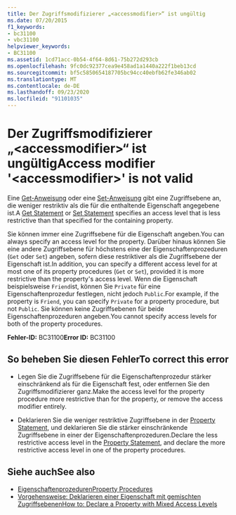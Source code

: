 ```yaml
---
title: Der Zugriffsmodifizierer „<accessmodifier>“ ist ungültig
ms.date: 07/20/2015
f1_keywords:
- bc31100
- vbc31100
helpviewer_keywords:
- BC31100
ms.assetid: 1cd71acc-0b54-4f64-8d61-75b272d293cb
ms.openlocfilehash: 9fc0dc92377cea9e458ad1a1440a222f1beb13cd
ms.sourcegitcommit: bf5c5850654187705bc94cc40ebfb62fe346ab02
ms.translationtype: MT
ms.contentlocale: de-DE
ms.lasthandoff: 09/23/2020
ms.locfileid: "91101035"
---
```

# <a name="access-modifier-accessmodifier-is-not-valid"></a><span data-ttu-id="9cce2-102">Der Zugriffsmodifizierer „\<accessmodifier>“ ist ungültig</span><span class="sxs-lookup"><span data-stu-id="9cce2-102">Access modifier '\<accessmodifier>' is not valid</span></span>

<span data-ttu-id="9cce2-103">Eine [Get-Anweisung](../language-reference/statements/get-statement.md) oder eine [Set-Anweisung](../language-reference/statements/set-statement.md) gibt eine Zugriffsebene an, die weniger restriktiv als die für die enthaltende Eigenschaft angegebene ist.</span><span class="sxs-lookup"><span data-stu-id="9cce2-103">A [Get Statement](../language-reference/statements/get-statement.md) or [Set Statement](../language-reference/statements/set-statement.md) specifies an access level that is less restrictive than that specified for the containing property.</span></span>  
  
 <span data-ttu-id="9cce2-104">Sie können immer eine Zugriffsebene für die Eigenschaft angeben.</span><span class="sxs-lookup"><span data-stu-id="9cce2-104">You can always specify an access level for the property.</span></span> <span data-ttu-id="9cce2-105">Darüber hinaus können Sie eine andere Zugriffsebene für höchstens eine der Eigenschaftenprozeduren (`Get` oder `Set`) angeben, sofern diese restriktiver als die Zugriffsebene der Eigenschaft ist.</span><span class="sxs-lookup"><span data-stu-id="9cce2-105">In addition, you can specify a different access level for at most one of its property procedures (`Get` or `Set`), provided it is more restrictive than the property's access level.</span></span> <span data-ttu-id="9cce2-106">Wenn die Eigenschaft beispielsweise `Friend`ist, können Sie `Private` für eine Eigenschaftenprozedur festlegen, nicht jedoch `Public`.</span><span class="sxs-lookup"><span data-stu-id="9cce2-106">For example, if the property is `Friend`, you can specify `Private` for a property procedure, but not `Public`.</span></span> <span data-ttu-id="9cce2-107">Sie können keine Zugriffsebenen für beide Eigenschaftenprozeduren angeben.</span><span class="sxs-lookup"><span data-stu-id="9cce2-107">You cannot specify access levels for both of the property procedures.</span></span>  
  
 <span data-ttu-id="9cce2-108">**Fehler-ID:** BC31100</span><span class="sxs-lookup"><span data-stu-id="9cce2-108">**Error ID:** BC31100</span></span>  
  
## <a name="to-correct-this-error"></a><span data-ttu-id="9cce2-109">So beheben Sie diesen Fehler</span><span class="sxs-lookup"><span data-stu-id="9cce2-109">To correct this error</span></span>  
  
- <span data-ttu-id="9cce2-110">Legen Sie die Zugriffsebene für die Eigenschaftenprozedur stärker einschränkend als für die Eigenschaft fest, oder entfernen Sie den Zugriffsmodifizierer ganz.</span><span class="sxs-lookup"><span data-stu-id="9cce2-110">Make the access level for the property procedure more restrictive than for the property, or remove the access modifier entirely.</span></span>  
  
- <span data-ttu-id="9cce2-111">Deklarieren Sie die weniger restriktive Zugriffsebene in der [Property Statement](../language-reference/statements/property-statement.md), und deklarieren Sie die stärker einschränkende Zugriffsebene in einer der Eigenschaftenprozeduren.</span><span class="sxs-lookup"><span data-stu-id="9cce2-111">Declare the less restrictive access level in the [Property Statement](../language-reference/statements/property-statement.md), and declare the more restrictive access level in one of the property procedures.</span></span>  
  
## <a name="see-also"></a><span data-ttu-id="9cce2-112">Siehe auch</span><span class="sxs-lookup"><span data-stu-id="9cce2-112">See also</span></span>

- [<span data-ttu-id="9cce2-113">Eigenschaftenprozeduren</span><span class="sxs-lookup"><span data-stu-id="9cce2-113">Property Procedures</span></span>](../programming-guide/language-features/procedures/property-procedures.md)
- [<span data-ttu-id="9cce2-114">Vorgehensweise: Deklarieren einer Eigenschaft mit gemischten Zugriffsebenen</span><span class="sxs-lookup"><span data-stu-id="9cce2-114">How to: Declare a Property with Mixed Access Levels</span></span>](../programming-guide/language-features/procedures/how-to-declare-a-property-with-mixed-access-levels.md)
